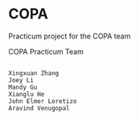 # COPA
Practicum project for the COPA team


COPA Practicum Team
~~~~~~

Xingxuan Zhang
Joey Li
Mandy Gu
Xianglu He
John Elmer Loretizo
Aravind Venugopal
